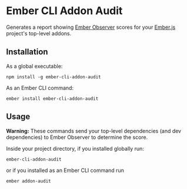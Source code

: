 # Ember CLI Addon Audit

Generates a report showing [Ember Observer](https://emberobserver.com) scores for your [Ember.js](https://emberjs.com) project's top-level addons.

## Installation

As a global executable:

```
npm install -g ember-cli-addon-audit
```

As an Ember CLI command:

```
ember install ember-cli-addon-audit
```

## Usage

**Warning:** These commands send your top-level dependencies (and dev dependencies) to Ember Observer to determine the score.

Inside your project directory, if you installed globally run:

```
ember-cli-addon-audit
```

or if you installed as an Ember CLI command run

```
ember addon-audit
```